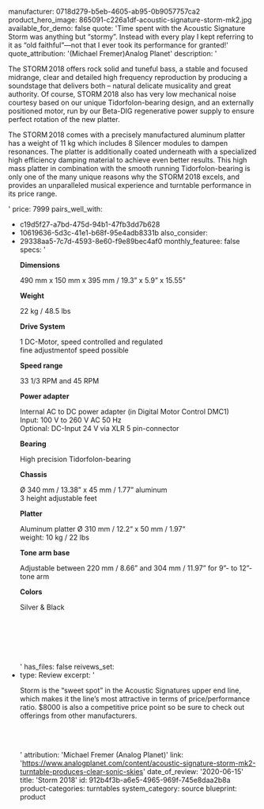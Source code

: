 manufacturer: 0718d279-b5eb-4605-ab95-0b9057757ca2
product_hero_image: 865091-c226a1df-acoustic-signature-storm-mk2.jpg
available_for_demo: false
quote: 'Time spent with the Acoustic Signature Storm was anything but “stormy”. Instead with every play I kept referring to it as “old faithful”—not that I ever took its performance for granted!'
quote_attribution: '(Michael Fremer)Analog Planet'
description: '<p>The STORM 2018 offers rock solid and tuneful bass, a stable and focused midrange, clear and detailed high frequency reproduction by producing a soundstage that delivers both – natural delicate musicality and great authority. Of course, STORM 2018 also has very low mechanical noise courtesy based on our unique Tidorfolon-bearing design, and an externally positioned motor, run by our Beta-DIG regenerative power supply to ensure perfect rotation of the new platter.</p><p>The STORM 2018 comes with a precisely manufactured aluminum platter has a weight of 11 kg which includes 8 Silencer modules to dampen resonances. The platter is additionally coated underneath with a specialized high efficiency damping material to achieve even better results. This high mass platter in combination with the smooth running Tidorfolon-bearing is only one of the many unique reasons why the STORM 2018 excels, and provides an unparalleled musical experience and turntable performance in its price range.</p>'
price: 7999
pairs_well_with:
  - c19d5f27-a7bd-475d-94b1-47fb3dd7b628
  - 10619636-5d3c-41e1-b68f-95e4adb8331b
also_consider:
  - 29338aa5-7c7d-4593-8e60-f9e89bec4af0
monthly_featuree: false
specs: '<p><strong>Dimensions</strong></p><p>490 mm x 150 mm x 395 mm / 19.3” x 5.9” x 15.55”</p><p><strong>Weight</strong></p><p>22 kg / 48.5 lbs</p><p><strong>Drive System</strong></p><p>1 DC-Motor, speed controlled and regulated<br>fine adjustmentof speed possible</p><p><strong>Speed range</strong></p><p>33 1/3 RPM and 45 RPM</p><p><strong>Power adapter</strong></p><p>Internal AC to DC power adapter (in Digital Motor Control DMC1)<br>Input: 100 V to 260 V AC 50 Hz<br>Optional: DC-Input 24 V via XLR 5 pin-connector</p><p><strong>Bearing</strong></p><p>High precision Tidorfolon-bearing</p><p><strong>Chassis</strong></p><p>Ø 340 mm / 13.38” x 45 mm / 1.77” aluminum<br>3 height adjustable feet</p><p><strong>Platter</strong></p><p>Aluminum platter Ø 310 mm / 12.2“ x 50 mm / 1.97“<br>weight: 10 kg / 22 lbs</p><p><strong>Tone arm base</strong></p><p>Adjustable between 220 mm / 8.66” and 304 mm / 11.97” for 9”- to 12”-tone arm</p><p><strong>Colors&nbsp;</strong></p><p>Silver &amp; Black</p><h4><br></h4><p><br><br></p>'
has_files: false
reivews_set:
  -
    type: Review
    excerpt: '<p>Storm is the “sweet spot” in the Acoustic Signatures upper end line, which makes it the line’s most attractive in terms of price/performance ratio. $8000 is also a competitive price point so be sure to check out offerings from other manufacturers.&nbsp;</p><p><br><br></p>'
    attribution: 'Michael Fremer (Analog Planet)'
    link: 'https://www.analogplanet.com/content/acoustic-signature-storm-mk2-turntable-produces-clear-sonic-skies'
    date_of_review: '2020-06-15'
title: 'Storm 2018'
id: 912b4f3b-a6e5-4965-969f-745e8daa2b8a
product-categories: turntables
system_category: source
blueprint: product
